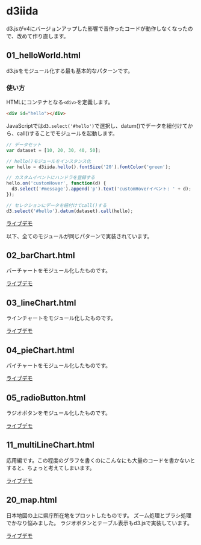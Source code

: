 # d3iida

d3.jsがv4にバージョンアップした影響で昔作ったコードが動作しなくなったので、改めて作り直します。


## 01_helloWorld.html

d3.jsをモジュール化する最も基本的なパターンです。

### 使い方

HTMLにコンテナとなる```<div>```を定義します。

```html
<div id="hello"></div>
```

JavaScriptでは```d3.select('#hello')```で選択し、datum()でデータを紐付けてから、call()することでモジュールを起動します。

```js
// データセット
var dataset = [10, 20, 30, 40, 50];

// hello()モジュールをインスタンス化
var hello = d3iida.hello().fontSize('20').fontColor('green');

// カスタムイベントにハンドラを登録する
hello.on('customHover', function(d) {
  d3.select('#message').append('p').text('customHoverイベント: ' + d);
});

// セレクションにデータを紐付けてcall()する
d3.select('#hello').datum(dataset).call(hello);
```

[ライブデモ](https://sites.google.com/site/d3iidademo/01_helloworld)


以下、全てのモジュールが同じパターンで実装されています。


## 02_barChart.html

バーチャートをモジュール化したものです。

[ライブデモ](https://sites.google.com/site/d3iidademo/02_barchart)


## 03_lineChart.html

ラインチャートをモジュール化したものです。

[ライブデモ](https://sites.google.com/site/d3iidademo/03_linechart)


## 04_pieChart.html

パイチャートをモジュール化したものです。

[ライブデモ](https://sites.google.com/site/d3iidademo/04_piechart)


## 05_radioButton.html

ラジオボタンをモジュール化したものです。

[ライブデモ](https://sites.google.com/site/d3iidademo/05_radiobutton)


## 11_multiLineChart.html

応用編です。この程度のグラフを書くのにこんなにも大量のコードを書かないとすると、ちょっと考えてしまいます。

[ライブデモ](https://sites.google.com/site/d3iidademo/11_multilinechart)


## 20_map.html

日本地図の上に県庁所在地をプロットしたものです。
ズーム処理とブラシ処理でかなり悩みました。
ラジオボタンとテーブル表示もd3.jsで実装しています。

[ライブデモ](https://sites.google.com/site/d3iidademo/20_mapchart)

